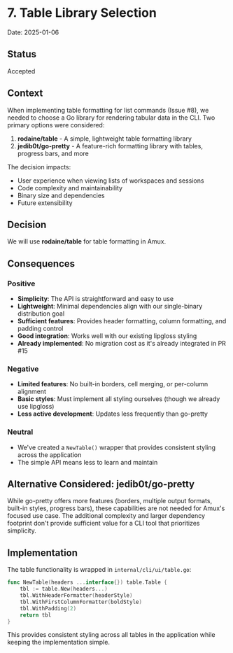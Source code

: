 # 7. Table Library Selection

Date: 2025-01-06

## Status

Accepted

## Context

When implementing table formatting for list commands (Issue #8), we needed to choose a Go library for rendering tabular data in the CLI. Two primary options were considered:

1. **rodaine/table** - A simple, lightweight table formatting library
2. **jedib0t/go-pretty** - A feature-rich formatting library with tables, progress bars, and more

The decision impacts:

- User experience when viewing lists of workspaces and sessions
- Code complexity and maintainability
- Binary size and dependencies
- Future extensibility

## Decision

We will use **rodaine/table** for table formatting in Amux.

## Consequences

### Positive

- **Simplicity**: The API is straightforward and easy to use
- **Lightweight**: Minimal dependencies align with our single-binary distribution goal
- **Sufficient features**: Provides header formatting, column formatting, and padding control
- **Good integration**: Works well with our existing lipgloss styling
- **Already implemented**: No migration cost as it's already integrated in PR #15

### Negative

- **Limited features**: No built-in borders, cell merging, or per-column alignment
- **Basic styles**: Must implement all styling ourselves (though we already use lipgloss)
- **Less active development**: Updates less frequently than go-pretty

### Neutral

- We've created a `NewTable()` wrapper that provides consistent styling across the application
- The simple API means less to learn and maintain

## Alternative Considered: jedib0t/go-pretty

While go-pretty offers more features (borders, multiple output formats, built-in styles, progress bars), these capabilities are not needed for Amux's focused use case. The additional complexity and larger dependency footprint don't provide sufficient value for a CLI tool that prioritizes simplicity.

## Implementation

The table functionality is wrapped in `internal/cli/ui/table.go`:

```go
func NewTable(headers ...interface{}) table.Table {
    tbl := table.New(headers...)
    tbl.WithHeaderFormatter(headerStyle)
    tbl.WithFirstColumnFormatter(boldStyle)
    tbl.WithPadding(2)
    return tbl
}
```

This provides consistent styling across all tables in the application while keeping the implementation simple.
